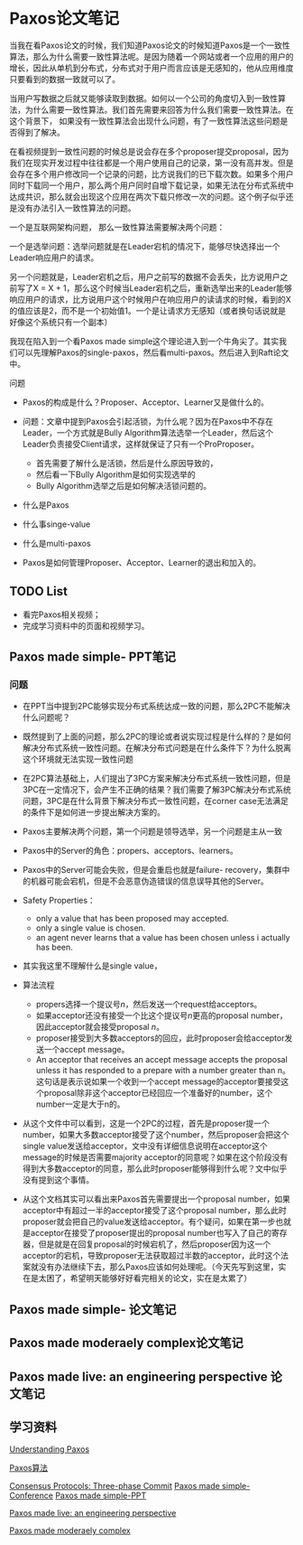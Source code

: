 # Paxos论文笔记

当我在看Paxos论文的时候，我们知道Paxos论文的时候知道Paxos是一个一致性算法，那么为什么需要一致性算法呢。是因为随着一个网站或者一个应用的用户的增长，因此从单机到分布式，分布式对于用户而言应该是无感知的，他从应用维度只要看到的数据一致就可以了。

当用户写数据之后就又能够读取到数据。如何以一个公司的角度切入到一致性算法，为什么需要一致性算法。我们首先需要来回答为什么我们需要一致性算法。在这个背景下， 如果没有一致性算法会出现什么问题，有了一致性算法这些问题是否得到了解决。

在看视频提到一致性问题的时候总是说会存在多个proposer提交proposal，因为我们在现实开发过程中往往都是一个用户使用自己的记录，第一没有高并发。但是会存在多个用户修改同一个记录的问题，比方说我们的已下载次数。如果多个用户同时下载同一个用户，那么两个用户同时自增下载记录，如果无法在分布式系统中达成共识，那么就会出现这个应用在两次下载只修改一次的问题。这个例子似乎还是没有办法引入一致性算法的问题。

一个是互联网架构问题，
那么一致性算法需要解决两个问题：

一个是选举问题：选举问题就是在Leader宕机的情况下，能够尽快选择出一个Leader响应用户的请求。

另一个问题就是，Leader宕机之后，用户之前写的数据不会丢失，比方说用户之前写了X = X + 1，那么这个时候当Leader宕机之后，重新选举出来的Leader能够响应用户的请求，比方说用户这个时候用户在响应用户的读请求的时候，看到的X的值应该是2，而不是一个初始值1。一个是让请求方无感知（或者换句话说就是好像这个系统只有一个副本）

我现在陷入到一个看Paxos made simple这个理论进入到一个牛角尖了。其实我们可以先理解Paxos的single-paxos，然后看multi-paxos。然后进入到Raft论文中。



问题
* Paxos的构成是什么？Proposer、Acceptor、Learner又是做什么的。
* 问题：文章中提到Paxos会引起活锁，为什么呢？因为在Paxos中不存在Leader，一个方式就是Bully Algorithm算法选举一个Leader，然后这个Leader负责接受Client请求，这样就保证了只有一个ProProposer。
  * 首先需要了解什么是活锁，然后是什么原因导致的，
  * 然后看一下Bully Algorithm是如何实现选举的
  * Bully Algorithm选举之后是如何解决活锁问题的。

* 什么是Paxos
* 什么事singe-value
* 什么是multi-paxos
* Paxos是如何管理Proposer、Acceptor、Learner的退出和加入的。
  
## TODO List

* 看完Paxos相关视频；
* 完成学习资料中的页面和视频学习。
## Paxos made simple- PPT笔记
### 问题
* 在PPT当中提到2PC能够实现分布式系统达成一致的问题，那么2PC不能解决什么问题呢？
* 既然提到了上面的问题，那么2PC的理论或者说实现过程是什么样的？是如何解决分布式系统一致性问题。在解决分布式问题是在什么条件下？为什么脱离这个环境就无法实现一致性问题
* 在2PC算法基础上，人们提出了3PC方案来解决分布式系统一致性问题，但是3PC在一定情况下，会产生不正确的结果？我们需要了解3PC解决分布式系统问题，3PC是在什么背景下解决分布式一致性问题，在corner case无法满足的条件下是如何进一步提出解决方案的。
* Paxos主要解决两个问题，第一个问题是领导选举，另一个问题是主从一致
* Paxos中的Server的角色：propers、acceptors、learners。
* Paxos中的Server可能会失败，但是会重启也就是failure- recovery，集群中的机器可能会宕机，但是不会恶意伪造错误的信息误导其他的Server。
* Safety Properties：
  * only a value that has been proposed may accepted.
  * only a single value is chosen.
  * an agent never learns that a value has been chosen unless i actually has been.
* 其实我这里不理解什么是single value，
* 算法流程
  * propers选择一个提议号$n$，然后发送一个request给acceptors。
  * 如果acceptor还没有接受一个比这个提议号$n$更高的proposal number，因此acceptor就会接受proposal $n$。
  * proposer接受到大多数acceptors的回应，此时proposer会给acceptor发送一个accept message。
  * An acceptor that receives an accept message accepts the proposal unless it has responded to a prepare with a number greater than n。这句话是表示说如果一个收到一个accept message的acceptor要接受这个proposal除非这个acceptor已经回应一个准备好的number，这个number一定是大于n的。
* 从这个文件中可以看到，这是一个2PC的过程，首先是proposer提一个number，如果大多数acceptor接受了这个number，然后proposer会把这个single value发送给acceptor，文中没有详细信息说明在acceptor这个message的时候是否需要majority acceptor的同意呢？如果在这个阶段没有得到大多数acceptor的同意，那么此时proposer能够得到什么呢？文中似乎没有提到这个事情。

* 从这个文档其实可以看出来Paxos首先需要提出一个proposal number，如果acceptor中有超过一半的acceptor接受了这个proposal number，那么此时proposer就会把自己的value发送给acceptor。有个疑问，如果在第一步也就是acceptor在接受了proposer提出的proposal number也写入了自己的寄存器，但是就是在回复proposal的时候宕机了，然后proposer因为这一个acceptor的宕机，导致proposer无法获取超过半数的acceptor，此时这个法案就没有办法继续下去，那么Paxos应该如何处理呢。（今天先写到这里，实在是太困了，希望明天能够好好看完相关的论文，实在是太累了）
## Paxos made simple- 论文笔记
## Paxos made moderaely complex论文笔记

## Paxos made live: an engineering perspective 论文笔记

## 学习资料
[Understanding Paxos](https://people.cs.rutgers.edu/~pxk/417/notes/paxos.html)

[Paxos算法](https://zh.wikipedia.org/zh-hk/Paxos%E7%AE%97%E6%B3%95)

[Consensus Protocols: Three-phase Commit](https://www.the-paper-trail.org/post/2008-11-29-consensus-protocols-three-phase-commit/)
[Paxos made simple-Conference](https://www.cs.columbia.edu/~du/ds/assets/papers/paxos-simple.pdf)
[Paxos made simple-PPT](https://15799.courses.cs.cmu.edu/fall2013/static/slides/paxos_made_simple.pdf)

[Paxos made live: an engineering perspective](https://news.cs.nyu.edu/~jinyang/ds-reading/paxos-live.pdf)

[Paxos made moderaely complex](https://www.cs.cornell.edu/home/rvr/Paxos/paxos.pdf)

